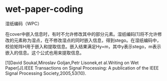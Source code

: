 # wet-paper-coding
湿纸编码（WPC）

在cover中嵌入信息时，有时不允许修改其中的部分元素。湿纸编码[1]将不允许修改的元素称为湿点，在不修改湿点的同时嵌入信息，得到stego。在湿纸编码中，校验矩阵H用于嵌入和提取信息。嵌入结果满足Hy=m，其中y表示stego，m表示嵌入的信息。这个公式也用来提取信息。

[1]David Soukal,Miroslav Goljan,Petr Lisonek,et al.Writing on Wet Paper[J].IEEE Transactions on Signal Processing: A publication of the IEEE Signal Processing Society,2005,53(10).
